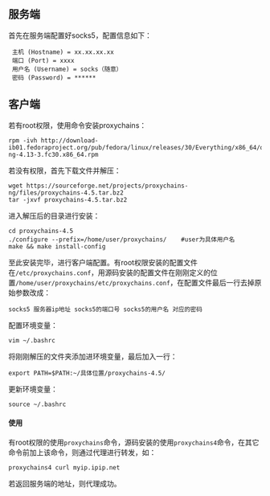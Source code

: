## 服务端

首先在服务端配置好socks5，配置信息如下：

```
 主机 (Hostname) = xx.xx.xx.xx
 端口 (Port) = xxxx
 用户名 (Username) = socks（随意）
 密码 (Password) = ******
```

## 客户端

若有root权限，使用命令安装proxychains：

```
rpm -ivh http://download-ib01.fedoraproject.org/pub/fedora/linux/releases/30/Everything/x86_64/os/Packages/p/proxychains-ng-4.13-3.fc30.x86_64.rpm
```

若没有权限，首先下载文件并解压：

```
wget https://sourceforge.net/projects/proxychains-ng/files/proxychains-4.5.tar.bz2
tar -jxvf proxychains-4.5.tar.bz2
```

进入解压后的目录进行安装：

```
cd proxychains-4.5
./configure --prefix=/home/user/proxychains/    #user为具体用户名
make && make install-config
```

至此安装完毕，进行客户端配置。有root权限安装的配置文件在`/etc/proxychains.conf`，用源码安装的配置文件在刚刚定义的位置`/home/user/proxychains/etc/proxychains.conf`，在配置文件最后一行去掉原始参数改成：

```
socks5 服务器ip地址 socks5的端口号 socks5的用户名 对应的密码
```

配置环境变量：

```
vim ~/.bashrc
```

将刚刚解压的文件夹添加进环境变量，最后加入一行：

```
export PATH=$PATH:~/具体位置/proxychains-4.5/
```

更新环境变量：

```
source ~/.bashrc
```

#### 使用

有root权限的使用`proxychains`命令，源码安装的使用`proxychains4`命令，在其它命令前加上该命令，则通过代理进行转发，如：

```
proxychains4 curl myip.ipip.net
```

若返回服务端的地址，则代理成功。
